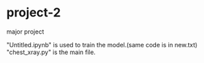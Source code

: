 # project-2
major project

"Untitled.ipynb" is used to train the model.(same code is in new.txt)
"chest_xray.py" is the main file.
